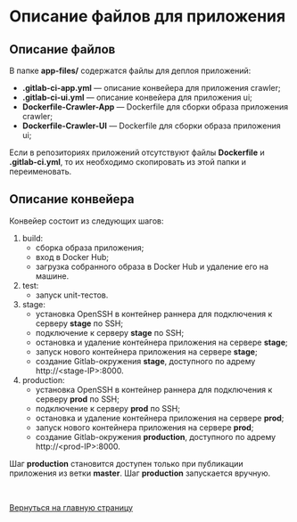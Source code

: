 # Описание файлов для приложения
## Описание файлов
В папке **app-files/** содержатся файлы для деплоя приложений:
- **.gitlab-ci-app.yml** — описание конвейера для приложения crawler;
- **.gitlab-ci-ui.yml** — описание конвейера для приложения ui;
- **Dockerfile-Crawler-App** — Dockerfile для сборки образа приложения crawler;
- **Dockerfile-Crawler-UI** — Dockerfile для сборки образа приложения ui;

Если в репозиториях приложений отсутствуют файлы **Dockerfile** и **.gitlab-ci.yml**, то их необходимо скопировать из этой папки и переименовать.

## Описание конвейера
Конвейер состоит из следующих шагов:
1. build:
    - сборка образа приложения;
    - вход в Docker Hub;
    - загрузка собранного образа в Docker Hub и удаление его на машине.
2. test:
    - запуск unit-тестов.
3. stage:
    - установка OpenSSH в контейнер раннера для подключения к серверу **stage** по SSH;
    - подключение к серверу **stage** по SSH;
    - остановка и удаление контейнера приложения на сервере **stage**;
    - запуск нового контейнера приложения на сервере **stage**;
    - создание Gitlab-окружения **stage**, доступного по адрему http://\<stage-IP\>:8000.
4. production:
    - установка OpenSSH в контейнер раннера для подключения к серверу **prod** по SSH;
    - подключение к серверу **prod** по SSH;
    - остановка и удаление контейнера приложения на сервере **prod**;
    - запуск нового контейнера приложения на сервере **prod**;
    - создание Gitlab-окружения **production**, доступного по адрему http://\<prod-IP\>:8000.

Шаг **production** становится доступен только при публикации приложения из ветки **master**.
Шаг **production** запускается вручную.

<br/>

[Вернуться на главную страницу](../README.md)
